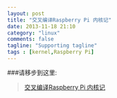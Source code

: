 ```yaml
---
layout: post
title: "交叉编译Raspberry Pi 内核记"
date: 2013-11-18 21:10
category: "linux"
comments: false
tagline: "Supporting tagline"
tags : [kernel,Raspberry Pi]
---
```


###请移步到这里:
>
>[交叉编译Raspberry Pi 内核记](http://blog.csdn.net/izobs_lin/article/details/12978523)
>
